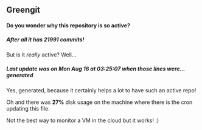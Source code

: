 ## Greengit

#### Do you wonder why this repository is so active?

##### After all it has 21991 commits!

But is it *really* active? Well...

##### Last update was on Mon Aug 16 at 03:25:07 when those lines were... generated

Yes, generated, because it certainly helps a lot to have such an active repo!

Oh and there was **27%** disk usage on the machine
where there is the cron updating this file.

Not the best way to monitor a VM in the cloud but it works! :)
